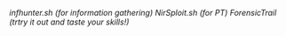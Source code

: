 *infhunter.sh (for information gathering)*
*NirSploit.sh (for PT)*
*ForensicTrail (trtry it out and taste your skills!)*